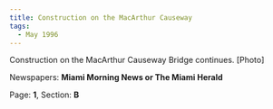 ```yaml
---  
title: Construction on the MacArthur Causeway  
tags:  
  - May 1996  
---  
```

  
Construction on the MacArthur Causeway Bridge continues. [Photo]  
  
Newspapers: **Miami Morning News or The Miami Herald**  
  
Page: **1**, Section: **B** 
